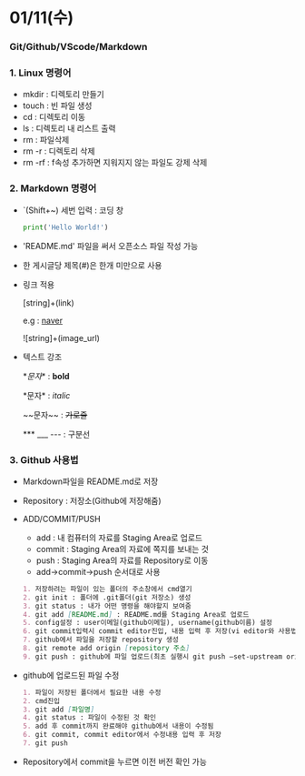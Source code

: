 # 01/11(수)



### Git/Github/VScode/Markdown



### 1. Linux 명령어

* mkdir : 디렉토리 만들기
* touch : 빈 파일 생성
* cd : 디렉토리 이동
* ls : 디렉토리 내 리스트 출력
* rm : 파일삭제
* rm -r : 디렉토리 삭제
* rm -rf : f속성 추가하면 지워지지 않는 파일도 강제 삭제



### 2. Markdown 명령어

* `(Shift+~) 세번 입력 : 코딩 창

  ```python
  print('Hello World!')
  ```

* 'README.md' 파일을 써서 오픈소스 파일 작성 가능

* 한 게시글당 제목(#)은 한개 미만으로 사용

* 링크 적용

  [string]+(link)

  e.g : [naver](https://www.naver.com/)

  ![string]+(image_url)

* 텍스트 강조

  \**문자** : **bold**

  \*문자* : *italic*

  \~~문자~~ : ~~가로줄~~

  \*** ___ --- : 구분선



### 3. Github 사용법

- Markdown파일을 README.md로 저장

- Repository : 저장소(Github에 저장해줌)

- ADD/COMMIT/PUSH

  - add : 내 컴퓨터의 자료를 Staging Area로 업로드
  - commit : Staging Area의 자료에 쪽지를 보내는 것
  - push : Staging Area의 자료를 Repository로 이동
  - add→commit→push 순서대로 사용

  ```markdown
  1. 저장하려는 파일이 있는 폴더의 주소창에서 cmd열기
  2. git init : 폴더에 .git폴더(git 저장소) 생성
  3. git status : 내가 어떤 명령을 해야할지 보여줌
  4. git add [README.md] : README.md를 Staging Area로 업로드
  5. config설정 : user이메일(github이메일), username(github이름) 설정
  6. git commit입력시 commit editor진입, 내용 입력 후 저장(vi editor와 사용법 동일)
  7. github에서 파일을 저장할 repository 생성
  8. git remote add origin [repository 주소]
  9. git push : github에 파일 업로드(최초 실행시 git push —set-upstream origin master)
  ```

- github에 업로드된 파일 수정

  ```markdown
  1. 파일이 저장된 폴더에서 필요한 내용 수정
  2. cmd진입
  3. git add [파일명]
  4. git status : 파일이 수정된 것 확인
  5. add 후 commit까지 완료해야 github에서 내용이 수정됨
  6. git commit, commit editor에서 수정내용 입력 후 저장
  7. git push
  ```

- Repository에서 commit을 누르면 이전 버전 확인 가능
